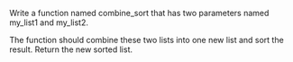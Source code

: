 Write a function named combine_sort that has two parameters named my_list1 and my_list2.

The function should combine these two lists into one new list and sort the result. Return the new sorted list.